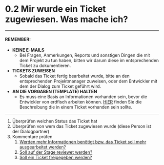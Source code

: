 # 0.2 Mir wurde ein Ticket zugewiesen. Was mache ich?

---

#### **REMEMBER:**

* **KEINE E-MAILS** 
  * Bei Fragen, Anmerkungen, Reports und sonstigen Dingen die mit dem Projekt zu tun haben, bitten wir darum diese im entsprechenden Ticket zu dokumentieren. 
* **TICKETS ZUWEISEN**
  * Sobald das Ticket fertig bearbeitet wurde, bitte an den entsprechenden Projektmanager zuweisen, oder dem Entwickler mit dem der Dialog zum Ticket geführt wird.
* **AN DIE VORGABEN \(TEMPLATE\) HALTEN**
  * Es muss eine Basis an Informationen vorhanden sein, bevor die Entwickler von erdfisch arbeiten können. [HIER](/chapter1/felder-und-deren-bedeutung/34-beschreibung.md) finden Sie die Beschreibung die in einem Ticket vorhanden sein sollte.

---

1. Überprüfen welchen Status das Ticket hat
2. Überprüfen von wem das Ticket zugewiesen wurde \(diese Person ist der Dialogpartner\)
3. Kommentare prüfen 
   1. [Werden mehr Informationen benötigt bzw. das Ticket soll mehr ausgearbeitet werden?](/quickstart-guide/01-mir-wurde-ein-ticket-zugewiesen-was-mache-ich/i-es-werden-mehr-informationen-benotigt.md)
   2. [Soll auf der Stage reviewet werden?](/quickstart-guide/01-mir-wurde-ein-ticket-zugewiesen-was-mache-ich/ii-soll-auf-der-stage-reviewet-werden.md)
   3. [Soll ein Ticket freigegeben werden?](/quickstart-guide/01-mir-wurde-ein-ticket-zugewiesen-was-mache-ich/iii-soll-ein-ticket-freigegeben-werden.md)



